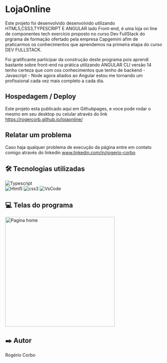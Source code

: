 # LojaOnline


Este projeto foi desenvolvido  desenvolvido utilizando HTML5,CSS3,TYPESCRIPT E ANGULAR lado Front-end, é uma loja on line de componentes tech
exercício proposto no curso Dev FullStack do prgrama de formação ofertado pela empresa Capgemini  afim de praticarmos os conhecimentos que aprendemos na primeira etapa do curso DEV FULLSTACK.

Foi gratificante participar da construção deste programa pois aprendi bastante sobre front-end na prática utilizando ANGULAR CLI versão 14 
tenho certeza que com oss conhecimentos que tenho de backend - Javascript - Node agora aliados ao Angular estou me tornando um profissional cada vez mais completo a cada dia.

## Hospedagem / Deploy 

Este projeto esta publicado aqui em Githubpages, e voce pode rodar o mesmo em seu desktop ou celular através do link 
https://rogercorb.github.io/lojaonline/

## Relatar um problema 

Caso haja qualquer problema de execução da página entre em contato comigo através do linkedin
www.linkedin.com/in/rogerio-corbo


## 🛠️ Tecnologias utilizadas 

  ![Typescript](https://img.shields.io/badge/Typescript-323330?style=for-the-badge&logo=typescript&logoColor=F7DF1E)  
  ![Html5](https://img.shields.io/badge/HTML5-E34F26?style=for-the-badge&logo=html5&logoColor=white)
  ![css3](https://img.shields.io/badge/CSS3-1572B6?style=for-the-badge&logo=css3&logoColor=white) 
  ![VsCode](https://img.shields.io/badge/VSCode-0078D4?style=for-the-badge&logo=visual%20studio%20code&logoColor=white)


## 💻 Telas do programa

<div>
  <img src="" width=350 alt="Pagina home" title="" > 
</div>



## ✒️ Autor

Rogério Corbo

